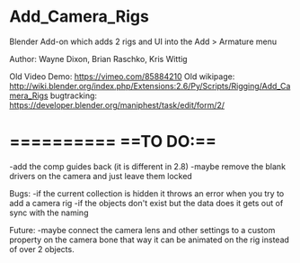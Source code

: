 Add_Camera_Rigs
===============

Blender Add-on which adds 2 rigs and UI into the Add >  Armature menu

Author: Wayne Dixon, Brian Raschko, Kris Wittig

Old Video Demo: https://vimeo.com/85884210
Old wikipage: http://wiki.blender.org/index.php/Extensions:2.6/Py/Scripts/Rigging/Add_Camera_Rigs
bugtracking: https://developer.blender.org/maniphest/task/edit/form/2/


==========
==TO DO:==
==========
-add the comp guides back (it is different in 2.8)
-maybe remove the blank drivers on the camera and just leave them locked

Bugs:
-if the current collection is hidden it throws an error when you try to add a camera rig
-if the objects don't exist but the data does it gets out of sync with the naming


Future:
-maybe connect the camera lens and other settings to a custom property on the camera bone that way it can be animated on the rig instead of over 2 objects.
